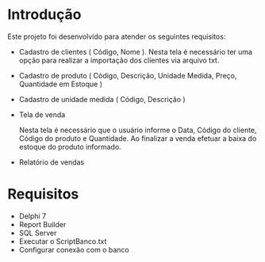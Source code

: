 # Introdução
Este projeto foi desenvolvido para atender os seguintes requisitos:

- Cadastro de clientes ( Código, Nome ). 
	Nesta tela é necessário ter uma opção para realizar a importação dos clientes via arquivo txt.

- Cadastro de produto ( Código, Descrição, Unidade Medida, Preço, Quantidade em Estoque )

- Cadastro de unidade medida ( Código, Descrição )

- Tela de venda

	Nesta tela é necessário que o usuário informe o Data, Código do cliente, Código do produto e Quantidade. Ao finalizar a venda efetuar a baixa do estoque do produto informado.

- Relatório de vendas


# Requisitos
* Delphi 7
* Report Builder
* SQL Server
* Executar o ScriptBanco.txt 
* Configurar conexão com o banco